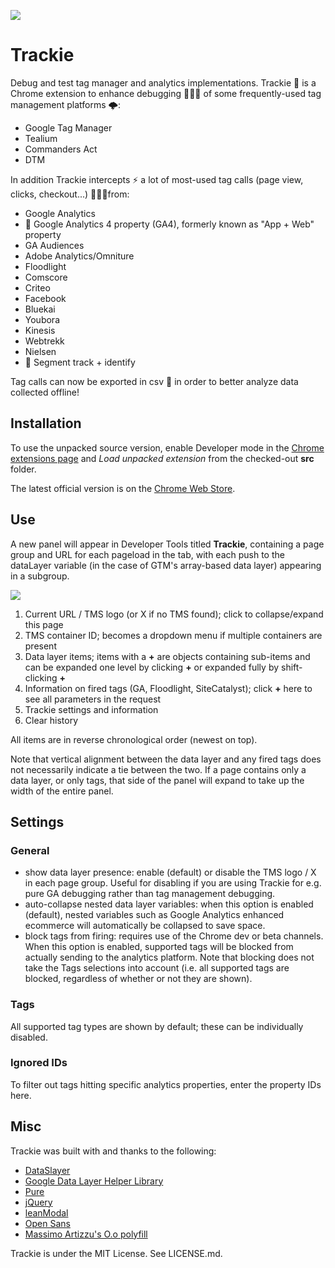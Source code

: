 ![](https://i.imgur.com/iymRnYu.jpg)
 
Trackie
==========

Debug and test tag manager and analytics implementations.
Trackie 🐞 is a Chrome extension to enhance debugging 👨🏼‍💻 of some frequently-used tag management platforms 🌩:
- Google Tag Manager
- Tealium
- Commanders Act
- DTM

In addition Trackie intercepts ⚡️ a lot of most-used tag calls (page view, clicks, checkout...) 🕵🏻‍♂‍from:
- Google Analytics
- 💎 Google Analytics 4 property (GA4), formerly known as "App + Web" property 
- GA Audiences
- Adobe Analytics/Omniture
- Floodlight
- Comscore 
- Criteo
- Facebook
- Bluekai
- Youbora
- Kinesis
- Webtrekk
- Nielsen
- 💎 Segment track + identify

Tag calls can now be exported in csv 💾 in order to better analyze data collected offline!

Installation
------------
To use the unpacked source version, enable Developer mode in the [Chrome extensions page](chrome://extensions/) and *Load unpacked extension* from the checked-out **src** folder.

The latest official version is on the [Chrome Web Store](https://chrome.google.com/webstore/detail/trackie/iphjjodolgbelaogcefgpegebgecopeh).

Use
---
A new panel will appear in Developer Tools titled **Trackie**, containing a page group and URL for each pageload in the tab, with each push to the dataLayer variable (in the case of GTM's array-based data layer) appearing in a subgroup.

![](https://i.imgur.com/AG7VjK8.png)

1. Current URL / TMS logo (or X if no TMS found); click to collapse/expand this page
2. TMS container ID; becomes a dropdown menu if multiple containers are present
3. Data layer items; items with a **+** are objects containing sub-items and can be expanded one level by clicking **+** or expanded fully by shift-clicking **+**
4. Information on fired tags (GA, Floodlight, SiteCatalyst); click **+** here to see all parameters in the request
5. Trackie settings and information
6. Clear history

All items are in reverse chronological order (newest on top).

Note that vertical alignment between the data layer and any fired tags does not necessarily indicate a tie between the two. If a page contains only a data layer, or only tags, that side of the panel will expand to take up the width of the entire panel.

Settings
--------
### General
- show data layer presence: enable (default) or disable the TMS logo / X in each page group. Useful for disabling if you are using Trackie for e.g. pure GA debugging rather than tag management debugging.
- auto-collapse nested data layer variables: when this option is enabled (default), nested variables such as Google Analytics enhanced ecommerce will automatically be collapsed to save space.
- block tags from firing: requires use of the Chrome dev or beta channels. When this option is enabled, supported tags will be blocked from actually sending to the analytics platform. Note that blocking does not take the Tags selections into account (i.e. all supported tags are blocked, regardless of whether or not they are shown).

### Tags
All supported tag types are shown by default; these can be individually disabled.

### Ignored IDs
To filter out tags hitting specific analytics properties, enter the property IDs here.

Misc
----
Trackie was built with and thanks to the following:
- [DataSlayer](https://github.com/sean-adams/dataslayer)
- [Google Data Layer Helper Library](https://github.com/google/data-layer-helper)
- [Pure](http://purecss.io/)
- [jQuery](http://jquery.com/)
- [leanModal](http://leanmodal.finelysliced.com.au/)
- [Open Sans](http://www.google.com/fonts/specimen/Open+Sans)
- [Massimo Artizzu's O.o polyfill](https://github.com/MaxArt2501/object-observe)

Trackie is under the MIT License. See LICENSE.md.